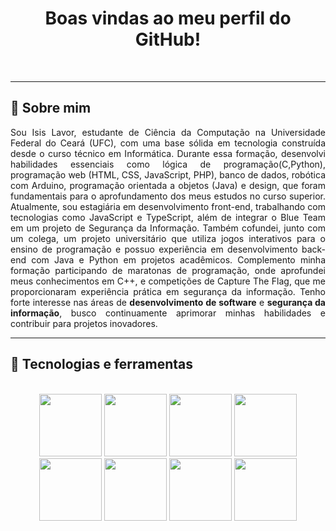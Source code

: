 <h1 align = "center">Boas vindas ao meu perfil do GitHub!</h1>
<br>
<hr>
<h2>📌 Sobre mim</h2>
<p align = "justify">
Sou Isis Lavor, estudante de Ciência da Computação na Universidade Federal do Ceará (UFC), com uma base sólida em tecnologia construída desde o curso técnico em Informática. Durante essa formação, desenvolvi habilidades essenciais como lógica de programação(C,Python), programação web (HTML, CSS, JavaScript, PHP), banco de dados, robótica com Arduino, programação orientada a objetos (Java) e design, que foram fundamentais para o aprofundamento dos meus estudos no curso superior.  Atualmente, sou estagiária em desenvolvimento front-end, trabalhando com tecnologias como JavaScript e TypeScript, além de integrar o Blue Team em um projeto de Segurança da Informação. Também cofundei, junto com um colega, um projeto universitário que utiliza jogos interativos para o ensino de programação e possuo experiência em desenvolvimento back-end com Java e Python em projetos acadêmicos.  Complemento minha formação participando de maratonas de programação, onde aprofundei meus conhecimentos em C++, e competições de Capture The Flag, que me proporcionaram experiência prática em segurança da informação. Tenho forte interesse nas áreas de <b>desenvolvimento de software</b> e <b>segurança da informação</b>, busco continuamente aprimorar minhas habilidades e contribuir para projetos inovadores.  
</p>
<hr><h2>🔨 Tecnologias e ferramentas</h2><br>
<div align ="center">
<img width="100px" src="https://cdn.jsdelivr.net/gh/devicons/devicon/icons/html5/html5-original.svg" />
<img width="100px" src="https://cdn.jsdelivr.net/gh/devicons/devicon/icons/css3/css3-original.svg" />
<img width="100px" src="https://cdn.jsdelivr.net/gh/devicons/devicon/icons/javascript/javascript-original.svg" />
<img width="100px" src="https://img.icons8.com/?size=100&id=wpZmKzk11AzJ&format=png&color=000000"/>
<img width="100px" src="https://cdn.jsdelivr.net/gh/devicons/devicon/icons/c/c-original.svg" />
<img width="100px" src="https://cdn.jsdelivr.net/gh/devicons/devicon/icons/python/python-original.svg" />
<img width="100px" src="https://img.icons8.com/?size=100&id=13679&format=png&color=000000"/>
<img width="100px" src="https://cdn.jsdelivr.net/gh/devicons/devicon/icons/arduino/arduino-original.svg" />


</div>
          
<!--<hr><h3>👩‍💻 Estou aprendendo </h3>
<hr><br>-->

